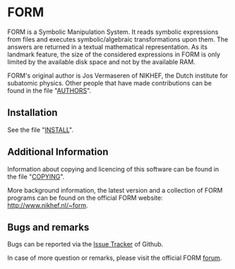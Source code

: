 FORM
====

FORM is a Symbolic Manipulation System. It reads symbolic expressions from files
and executes symbolic/algebraic transformations upon them. The answers are
returned in a textual mathematical representation. As its landmark feature, the
size of the considered expressions in FORM is only limited by the available
disk space and not by the available RAM.

FORM's original author is Jos Vermaseren of NIKHEF, the Dutch institute for
subatomic physics. Other people that have made contributions can be found in the
file "[AUTHORS](AUTHORS)".


Installation
------------

See the file "[INSTALL](INSTALL)".


Additional Information
----------------------

Information about copying and licencing of this software can be found in the
file "[COPYING](COPYING)".

More background information, the latest version and a collection of FORM
programs can be found on the official FORM website: http://www.nikhef.nl/~form.


Bugs and remarks
----------------
Bugs can be reported via the
[Issue Tracker](https://github.com/vermaseren/form/issues) of Github.

In case of more question or remarks, please visit the official
FORM [forum](http://www.nikhef.nl/~form/forum/).
